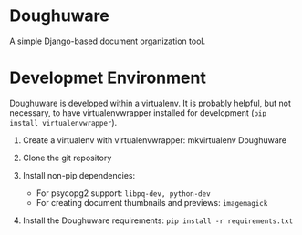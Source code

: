 Doughuware
==========

A simple Django-based document organization tool. 


Developmet Environment
======================
Doughuware is developed within a virtualenv. It is probably helpful, but not necessary, to have virtualenvwrapper installed for development (`pip install virtualenvwrapper`). 

1) Create a virtualenv with virtualenvwrapper: mkvirtualenv Doughuware  
2) Clone the git repository  
3) Install non-pip dependencies: 
   * For psycopg2 support: `libpq-dev, python-dev`  
   * For creating document thumbnails and previews: `imagemagick`  

4) Install the Doughuware requirements: `pip install -r requirements.txt`
